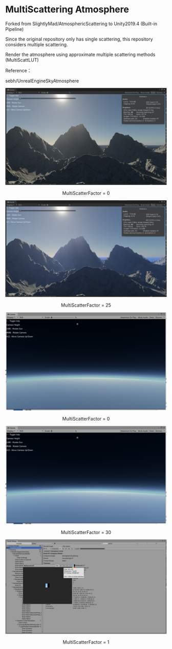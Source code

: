 # MultiScattering Atmosphere

Forked from SlightlyMad/AtmosphericScattering to Unity2019.4 (Built-in Pipeline)
 
Since the original repository only has single scattering, this repository considers multiple scattering.

Render the atmosphere using approximate multiple scattering methods (MultiScattLUT)

Reference：

sebh/UnrealEngineSkyAtmosphere

![](./Image/0.png)
<p align="center">MultiScatterFactor = 0</p>

![](./Image/1.png)
<p align="center">MultiScatterFactor = 25</p>

![](./Image/2.png)
<p align="center">MultiScatterFactor = 0</p>

![](./Image/3.png)
<p align="center">MultiScatterFactor = 30</p>

![](./Image/4.png)
<p align="center">MultiScatterFactor = 1</p>
